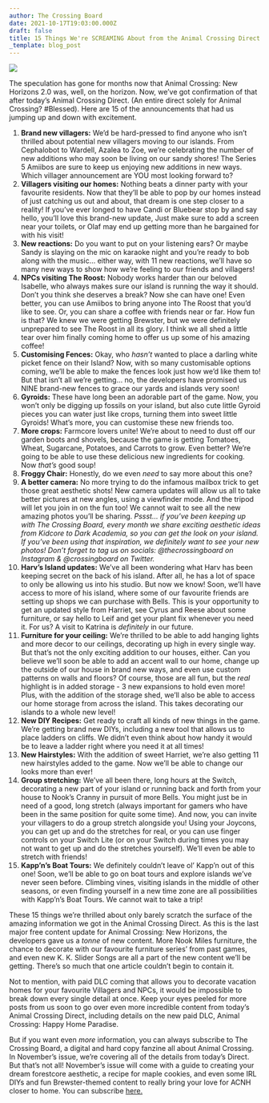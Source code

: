 ```yaml
---
author: The Crossing Board
date: 2021-10-17T19:03:00.000Z
draft: false
title: 15 Things We're SCREAMING About from the Animal Crossing Direct
_template: blog_post
---
```


![](/images/news/brewster.png)

The speculation has gone for months now that Animal Crossing: New Horizons 2.0 was, well, on the horizon. Now, we’ve got confirmation of that after today’s Animal Crossing Direct. (An entire direct solely for Animal Crossing? #Blessed). Here are 15 of the announcements that had us jumping up and down with excitement.

 1. **Brand new villagers:** We’d be hard-pressed to find anyone who isn’t thrilled about potential new villagers moving to our islands. From Cephalobot to Wardell, Azalea to Zoe, we’re celebrating the number of new additions who may soon be living on our sandy shores! The Series 5 Amiibos are sure to keep us enjoying new additions in new ways. Which villager announcement are YOU most looking forward to?
 2. **Villagers visiting our homes:** Nothing beats a dinner party with your favourite residents. Now that they’ll be able to pop by our homes instead of just catching us out and about, that dream is one step closer to a reality! If you’ve ever longed to have Candi or Bluebear stop by and say hello, you’ll love this brand-new update, Just make sure to add a screen near your toilets, or Olaf may end up getting more than he bargained for with his visit!
 3. **New reactions:** Do you want to put on your listening ears? Or maybe Sandy is slaying on the mic on karaoke night and you’re ready to bob along with the music… either way, with 11 new reactions, we’ll have so many new ways to show how we’re feeling to our friends and villagers!
 4. **NPCs visiting The Roost:** Nobody works harder than our beloved Isabelle, who always makes sure our island is running the way it should. Don’t you think she deserves a break? Now she can have one! Even better, you can use Amiibos to bring anyone into The Roost that you’d like to see. Or, you can share a coffee with friends near or far. How fun is that? We knew we were getting Brewster, but we were definitely unprepared to see The Roost in all its glory. I think we all shed a little tear over him finally coming home to offer us up some of his amazing coffee!
 5. **Customising Fences:** Okay, who _hasn’t_ wanted to place a darling white picket fence on their Island? Now, with so many customisable options coming, we’ll be able to make the fences look just how we’d like them to! But that isn’t all we’re getting… no, the developers have promised us NINE brand-new fences to grace our yards and islands very soon!
 6. **Gyroids:** These have long been an adorable part of the game. Now, you won’t only be digging up fossils on your island, but also cute little Gyroid pieces you can water just like crops, turning them into sweet little Gyroids! What’s more, you can customise these new friends too.
 7. **More crops:** Farmcore lovers unite! We’re about to need to dust off our garden boots and shovels, because the game is getting Tomatoes, Wheat, Sugarcane, Potatoes, and Carrots to grow. Even better? We’re going to be able to use these delicious new ingredients for cooking. Now _that’s_ good soup!
 8. **Froggy Chair:** Honestly, do we even _need_ to say more about this one?
 9. **A better camera:** No more trying to do the infamous mailbox trick to get those great aesthetic shots! New camera updates will allow us all to take better pictures at new angles, using a viewfinder mode. And the tripod will let you join in on the fun too! We cannot wait to see all the new amazing photos you’ll be sharing. _Pssst… if you’ve been keeping up with The Crossing Board, every month we share exciting aesthetic ideas from Kidcore to Dark Academia, so you can get the look on your island. If you’ve been using that inspiration, we definitely want to see your new photos! Don’t forget to tag us on socials: @thecrossingboard on Instagram & @crossingboard on Twitter._
10. **Harv’s Island updates:** We’ve all been wondering what Harv has been keeping secret on the back of his island. After all, he has a lot of space to only be allowing us into his studio. But now we know! Soon, we’ll have access to more of his island, where some of our favourite friends are setting up shops we can purchase with Bells. This is your opportunity to get an updated style from Harriet, see Cyrus and Reese about some furniture, or say hello to Leif and get your plant fix whenever you need it. For us? A visit to Katrina is _definitely_ in our future.
11. **Furniture for your ceiling:** We’re thrilled to be able to add hanging lights and more decor to our ceilings, decorating up high in every single way. But that’s not the only exciting addition to our houses, either. Can you believe we’ll soon be able to add an accent wall to our home, change up the outside of our house in brand new ways, and even use custom patterns on walls and floors? Of course, those are all fun, but the _real_ highlight is in added storage - 3 new expansions to hold even more! Plus, with the addition of the storage shed, we’ll also be able to access our home storage from across the island. This takes decorating our islands to a whole new level!
12. **New DIY Recipes:** Get ready to craft all kinds of new things in the game. We’re getting brand new DIYs, including a new tool that allows us to place ladders on cliffs. We didn’t even think about how handy it would be to leave a ladder right where you need it at all times!
13. **New Hairstyles:** With the addition of sweet Harriet, we’re also getting 11 new hairstyles added to the game. Now we’ll be able to change our looks more than ever!
14. **Group stretching:** We’ve all been there, long hours at the Switch, decorating a new part of your island or running back and forth from your house to Nook’s Cranny in pursuit of more Bells. You might just be in need of a good, long stretch (always important for gamers who have been in the same position for quite some time). And now, you can invite your villagers to do a group stretch alongside you! Using your Joycons, you can get up and do the stretches for real, or you can use finger controls on your Switch Lite (or on your Switch during times you may not want to get up and do the stretches yourself). We’ll even be able to stretch with friends!
15. **Kapp’n’s Boat Tours:** We definitely couldn’t leave ol’ Kapp’n out of this one! Soon, we’ll be able to go on boat tours and explore islands we’ve never seen before. Climbing vines, visiting islands in the middle of other seasons, or even finding yourself in a new time zone are all possibilities with Kapp’n’s Boat Tours. We cannot wait to take a trip!

These 15 things we’re thrilled about only barely scratch the surface of the amazing information we got in the Animal Crossing Direct. As this is the last major free content update for Animal Crossing: New Horizons, the developers gave us a _tonne_ of new content. More Nook Miles furniture, the chance to decorate with our favourite furniture series’ from past games, and even new K. K. Slider Songs are all a part of the new content we’ll be getting. There’s so much that one article couldn’t begin to contain it.

  
Not to mention, with paid DLC coming that allows you to decorate vacation homes for your favourite Villagers and NPCs, it would be impossible to break down every single detail at once. Keep your eyes peeled for more posts from us soon to go over even more incredible content from today’s Animal Crossing Direct, including details on the new paid DLC, Animal Crossing: Happy Home Paradise.

But if you want even _more_ information, you can always subscribe to The Crossing Board, a digital and hard copy fanzine all about Animal Crossing. In November’s issue, we’re covering all of the details from today’s Direct. But that’s not all! November’s issue will come with a guide to creating your dream forestcore aesthetic, a recipe for maple cookies, and even some IRL DIYs and fun Brewster-themed content to really bring your love for ACNH closer to home. You can subscribe [here.](https://shop.thecrossingboard.com/)
